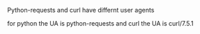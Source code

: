 Python-requests and curl have differnt user agents

for python the UA is python-requests
and curl the UA is curl/7.5.1


